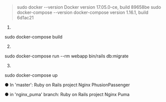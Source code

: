 > sudo docker --version
  Docker version 17.05.0-ce, build 89658be
> sudo docker-compose --version
  docker-compose version 1.16.1, build 6d1ac21

1)
  sudo docker-compose build

2)
  sudo docker-compose run --rm webapp bin/rails db:migrate

3)
  sudo docker-compose up

● In 'master': 
    Ruby on Rails project
    Nginx
    PhusionPassenger

● in 'nginx_puma' branch:
    Ruby on Rails project
    Nginx
    Puma
